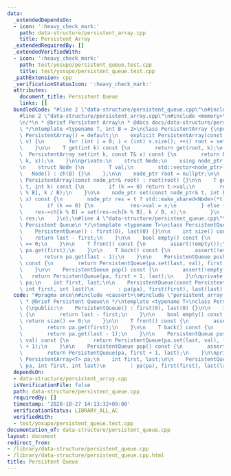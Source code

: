 ```yaml
---
data:
  _extendedDependsOn:
  - icon: ':heavy_check_mark:'
    path: data-structure/persistent_array.cpp
    title: Persistent Array
  _extendedRequiredBy: []
  _extendedVerifiedWith:
  - icon: ':heavy_check_mark:'
    path: test/yosupo/persistent_queue.test.cpp
    title: test/yosupo/persistent_queue.test.cpp
  _pathExtension: cpp
  _verificationStatusIcon: ':heavy_check_mark:'
  attributes:
    document_title: Persistent Queue
    links: []
  bundledCode: "#line 2 \"data-structure/persistent_queue.cpp\"\n#include <cassert>\n\
    #line 2 \"data-structure/persistent_array.cpp\"\n#include <memory>\n#include <vector>\n\
    \n/*\n * @brief Persistent Array\n * @docs docs/data-structure/persistent_array.md\n\
    \ */\ntemplate <typename T, int B = 2>\nclass PersistentArray {\npublic:\n   \
    \ PersistentArray() = default;\n    explicit PersistentArray(const std::vector<T>&\
    \ v) {\n        for (int i = 0; i < (int) v.size(); ++i) root = set(root, i, v[i]);\n\
    \    }\n\n    T get(int k) const {\n        return get(root, k);\n    }\n\n  \
    \  PersistentArray set(int k, const T& x) const {\n        return PersistentArray(set(root,\
    \ k, x));\n    }\n\nprivate:\n    struct Node;\n    using node_ptr = std::shared_ptr<Node>;\n\
    \n    struct Node {\n        T val;\n        std::vector<node_ptr> ch;\n     \
    \   Node() : ch(B) {}\n    };\n\n    node_ptr root = nullptr;\n\n    explicit\
    \ PersistentArray(const node_ptr& root) : root(root) {}\n\n    T get(const node_ptr&\
    \ t, int k) const {\n        if (k == 0) return t->val;\n        return get(t->ch[k\
    \ % B], k / B);\n    }\n\n    node_ptr set(const node_ptr& t, int k, const T&\
    \ x) const {\n        node_ptr res = t ? std::make_shared<Node>(*t) : std::make_shared<Node>();\n\
    \        if (k == 0) {\n            res->val = x;\n        } else {\n        \
    \    res->ch[k % B] = set(res->ch[k % B], k / B, x);\n        }\n        return\
    \ res;\n    }\n};\n#line 4 \"data-structure/persistent_queue.cpp\"\n\n/*\n * @brief\
    \ Persistent Queue\n */\ntemplate <typename T>\nclass PersistentQueue {\npublic:\n\
    \    PersistentQueue() : first(0), last(0) {}\n\n    int size() const {\n    \
    \    return last - first;\n    }\n\n    bool empty() const {\n        return size()\
    \ == 0;\n    }\n\n    T front() const {\n        assert(!empty());\n        return\
    \ pa.get(first);\n    }\n\n    T back() const {\n        assert(!empty());\n \
    \       return pa.get(last - 1);\n    }\n\n    PersistentQueue push(const T& val)\
    \ const {\n        return PersistentQueue(pa.set(last, val), first, last + 1);\n\
    \    }\n\n    PersistentQueue pop() const {\n        assert(!empty());\n     \
    \   return PersistentQueue(pa, first + 1, last);\n    }\n\nprivate:\n    PersistentArray<T>\
    \ pa;\n    int first, last;\n\n    PersistentQueue(const PersistentArray<T>& pa,\
    \ int first, int last)\n        : pa(pa), first(first), last(last) {}\n};\n"
  code: "#pragma once\n#include <cassert>\n#include \"persistent_array.cpp\"\n\n/*\n\
    \ * @brief Persistent Queue\n */\ntemplate <typename T>\nclass PersistentQueue\
    \ {\npublic:\n    PersistentQueue() : first(0), last(0) {}\n\n    int size() const\
    \ {\n        return last - first;\n    }\n\n    bool empty() const {\n       \
    \ return size() == 0;\n    }\n\n    T front() const {\n        assert(!empty());\n\
    \        return pa.get(first);\n    }\n\n    T back() const {\n        assert(!empty());\n\
    \        return pa.get(last - 1);\n    }\n\n    PersistentQueue push(const T&\
    \ val) const {\n        return PersistentQueue(pa.set(last, val), first, last\
    \ + 1);\n    }\n\n    PersistentQueue pop() const {\n        assert(!empty());\n\
    \        return PersistentQueue(pa, first + 1, last);\n    }\n\nprivate:\n   \
    \ PersistentArray<T> pa;\n    int first, last;\n\n    PersistentQueue(const PersistentArray<T>&\
    \ pa, int first, int last)\n        : pa(pa), first(first), last(last) {}\n};"
  dependsOn:
  - data-structure/persistent_array.cpp
  isVerificationFile: false
  path: data-structure/persistent_queue.cpp
  requiredBy: []
  timestamp: '2020-10-27 14:13:32+09:00'
  verificationStatus: LIBRARY_ALL_AC
  verifiedWith:
  - test/yosupo/persistent_queue.test.cpp
documentation_of: data-structure/persistent_queue.cpp
layout: document
redirect_from:
- /library/data-structure/persistent_queue.cpp
- /library/data-structure/persistent_queue.cpp.html
title: Persistent Queue
---
```

